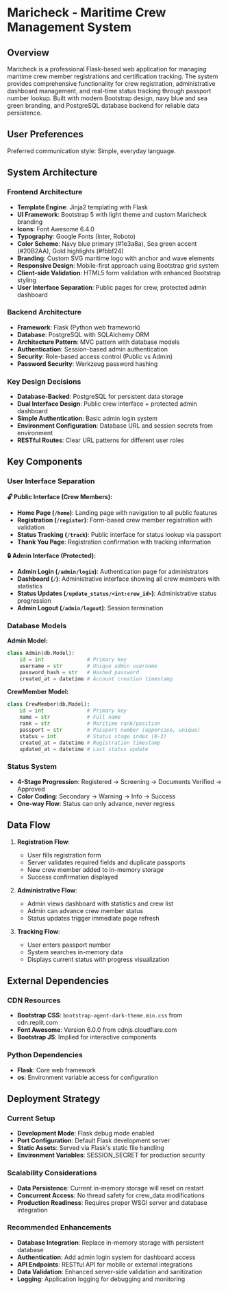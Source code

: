 # Maricheck - Maritime Crew Management System

## Overview

Maricheck is a professional Flask-based web application for managing maritime crew member registrations and certification tracking. The system provides comprehensive functionality for crew registration, administrative dashboard management, and real-time status tracking through passport number lookup. Built with modern Bootstrap design, navy blue and sea green branding, and PostgreSQL database backend for reliable data persistence.

## User Preferences

Preferred communication style: Simple, everyday language.

## System Architecture

### Frontend Architecture
- **Template Engine**: Jinja2 templating with Flask
- **UI Framework**: Bootstrap 5 with light theme and custom Maricheck branding
- **Icons**: Font Awesome 6.4.0
- **Typography**: Google Fonts (Inter, Roboto)
- **Color Scheme**: Navy blue primary (#1e3a8a), Sea green accent (#20B2AA), Gold highlights (#fbbf24)
- **Branding**: Custom SVG maritime logo with anchor and wave elements
- **Responsive Design**: Mobile-first approach using Bootstrap grid system
- **Client-side Validation**: HTML5 form validation with enhanced Bootstrap styling
- **User Interface Separation**: Public pages for crew, protected admin dashboard

### Backend Architecture
- **Framework**: Flask (Python web framework)
- **Database**: PostgreSQL with SQLAlchemy ORM
- **Architecture Pattern**: MVC pattern with database models
- **Authentication**: Session-based admin authentication
- **Security**: Role-based access control (Public vs Admin)
- **Password Security**: Werkzeug password hashing

### Key Design Decisions
- **Database-Backed**: PostgreSQL for persistent data storage
- **Dual Interface Design**: Public crew interface + protected admin dashboard
- **Simple Authentication**: Basic admin login system
- **Environment Configuration**: Database URL and session secrets from environment
- **RESTful Routes**: Clear URL patterns for different user roles

## Key Components

### User Interface Separation

**🔓 Public Interface (Crew Members):**
- **Home Page (`/home`)**: Landing page with navigation to all public features
- **Registration (`/register`)**: Form-based crew member registration with validation
- **Status Tracking (`/track`)**: Public interface for status lookup via passport
- **Thank You Page**: Registration confirmation with tracking information

**🔒 Admin Interface (Protected):**
- **Admin Login (`/admin/login`)**: Authentication page for administrators
- **Dashboard (`/`)**: Administrative interface showing all crew members with statistics
- **Status Updates (`/update_status/<int:crew_id>`)**: Administrative status progression
- **Admin Logout (`/admin/logout`)**: Session termination

### Database Models

**Admin Model:**
```python
class Admin(db.Model):
    id = int              # Primary key
    username = str        # Unique admin username
    password_hash = str   # Hashed password
    created_at = datetime # Account creation timestamp
```

**CrewMember Model:**
```python
class CrewMember(db.Model):
    id = int              # Primary key
    name = str            # Full name
    rank = str            # Maritime rank/position
    passport = str        # Passport number (uppercase, unique)
    status = int          # Status stage index (0-3)
    created_at = datetime # Registration timestamp
    updated_at = datetime # Last status update
```

### Status System
- **4-Stage Progression**: Registered → Screening → Documents Verified → Approved
- **Color Coding**: Secondary → Warning → Info → Success
- **One-way Flow**: Status can only advance, never regress

## Data Flow

1. **Registration Flow**:
   - User fills registration form
   - Server validates required fields and duplicate passports
   - New crew member added to in-memory storage
   - Success confirmation displayed

2. **Administrative Flow**:
   - Admin views dashboard with statistics and crew list
   - Admin can advance crew member status
   - Status updates trigger immediate page refresh

3. **Tracking Flow**:
   - User enters passport number
   - System searches in-memory data
   - Displays current status with progress visualization

## External Dependencies

### CDN Resources
- **Bootstrap CSS**: `bootstrap-agent-dark-theme.min.css` from cdn.replit.com
- **Font Awesome**: Version 6.0.0 from cdnjs.cloudflare.com
- **Bootstrap JS**: Implied for interactive components

### Python Dependencies
- **Flask**: Core web framework
- **os**: Environment variable access for configuration

## Deployment Strategy

### Current Setup
- **Development Mode**: Flask debug mode enabled
- **Port Configuration**: Default Flask development server
- **Static Assets**: Served via Flask's static file handling
- **Environment Variables**: SESSION_SECRET for production security

### Scalability Considerations
- **Data Persistence**: Current in-memory storage will reset on restart
- **Concurrent Access**: No thread safety for crew_data modifications
- **Production Readiness**: Requires proper WSGI server and database integration

### Recommended Enhancements
- **Database Integration**: Replace in-memory storage with persistent database
- **Authentication**: Add admin login system for dashboard access
- **API Endpoints**: RESTful API for mobile or external integrations
- **Data Validation**: Enhanced server-side validation and sanitization
- **Logging**: Application logging for debugging and monitoring